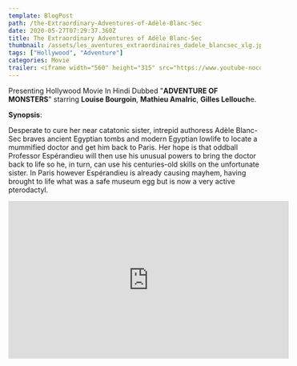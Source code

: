 ```yaml
---
template: BlogPost
path: /the-Extraordinary-Adventures-of-Adèle-Blanc-Sec
date: 2020-05-27T07:29:37.360Z
title: The Extraordinary Adventures of Adèle Blanc-Sec
thumbnail: /assets/les_aventures_extraordinaires_dadele_blancsec_xlg.jpg
tags: ["Hollywood", "Adventure"]
categories: Movie
trailer: <iframe width="560" height="315" src="https://www.youtube-nocookie.com/embed/MKfbu91rggU" frameborder="0" allow="accelerometer; autoplay; encrypted-media; gyroscope; picture-in-picture" allowfullscreen></iframe>
---
```

Presenting Hollywood Movie In Hindi Dubbed "**ADVENTURE OF MONSTERS**" starring **Louise Bourgoin**, **Mathieu Amalric**, **Gilles Lellouch**e.

**Synopsis**:

Desperate to cure her near catatonic sister, intrepid authoress Adèle Blanc-Sec braves ancient Egyptian tombs and modern Egyptian lowlife to locate a mummified doctor and get him back to Paris. Her hope is that oddball Professor Espérandieu will then use his unusual powers to bring the doctor back to life so he, in turn, can use his centuries-old skills on the unfortunate sister. In Paris however Espérandieu is already causing mayhem, having brought to life what was a safe museum egg but is now a very active pterodactyl.

<iframe width="560" height="315" src="https://www.youtube-nocookie.com/embed/MKfbu91rggU" frameborder="0" allow="accelerometer; autoplay; encrypted-media; gyroscope; picture-in-picture" allowfullscreen></iframe>
